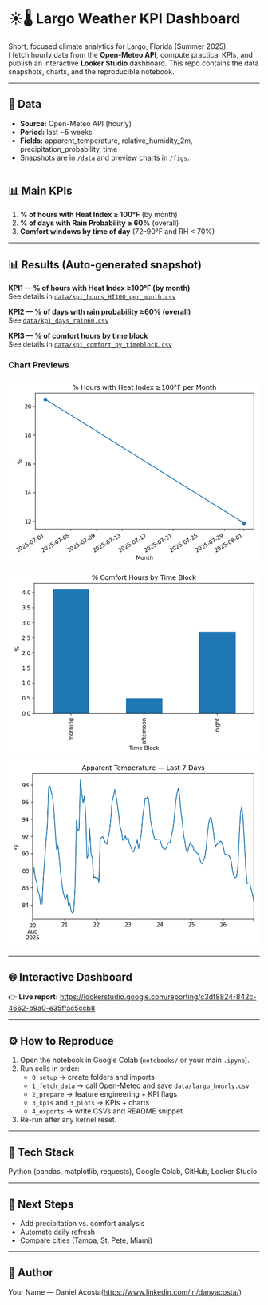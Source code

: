 # ☀️🌡️ Largo Weather KPI Dashboard

Short, focused climate analytics for Largo, Florida (Summer 2025).  
I fetch hourly data from the **Open-Meteo API**, compute practical KPIs, and publish an interactive **Looker Studio** dashboard. This repo contains the data snapshots, charts, and the reproducible notebook.

---

## 📂 Data
- **Source:** Open-Meteo API (hourly)
- **Period:** last ~5 weeks
- **Fields:** apparent_temperature, relative_humidity_2m, precipitation_probability, time
- Snapshots are in [`/data`](data) and preview charts in [`/figs`](figs).

---

## 📊 Main KPIs
1. **% of hours with Heat Index ≥ 100°F** (by month)  
2. **% of days with Rain Probability ≥ 60%** (overall)  
3. **Comfort windows by time of day** (72–90°F and RH < 70%)

---

## 📊 Results (Auto-generated snapshot)

**KPI1 — % of hours with Heat Index ≥100°F (by month)**  
See details in [`data/kpi_hours_HI100_per_month.csv`](data/kpi_hours_HI100_per_month.csv)

**KPI2 — % of days with rain probability ≥60% (overall)**  
See [`data/kpi_days_rain60.csv`](data/kpi_days_rain60.csv)

**KPI3 — % of comfort hours by time block**  
See details in [`data/kpi_comfort_by_timeblock.csv`](data/kpi_comfort_by_timeblock.csv)

### Chart Previews
![Heat Index per Month](figs/kpi1_heatindex_line.png)  
![Comfort by Time Block](figs/kpi3_comfort_bar.png)  
![Last 7 Days — Apparent Temperature](figs/temp_last7days.png)

---

## 🌐 Interactive Dashboard
👉 **Live report:** https://lookerstudio.google.com/reporting/c3df8824-842c-4662-b9a0-e35ffac5ccb8

---

## ⚙️ How to Reproduce
1. Open the notebook in Google Colab (`notebooks/` or your main `.ipynb`).  
2. Run cells in order:
   - `0_setup` → create folders and imports  
   - `1_fetch_data` → call Open-Meteo and save `data/largo_hourly.csv`  
   - `2_prepare` → feature engineering + KPI flags  
   - `3_kpis` and `3_plots` → KPIs + charts  
   - `4_exports` → write CSVs and README snippet  
3. Re-run after any kernel reset.

---

## 🧰 Tech Stack
Python (pandas, matplotlib, requests), Google Colab, GitHub, Looker Studio.

---

## 🚀 Next Steps
- Add precipitation vs. comfort analysis  
- Automate daily refresh  
- Compare cities (Tampa, St. Pete, Miami)

---

## 👤 Author
Your Name — Daniel Acosta(https://www.linkedin.com/in/danyacosta/)

 
        
